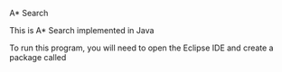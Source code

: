 A* Search

This is A* Search implemented in Java

To run this program, you will need to open the Eclipse IDE and create a package called 
